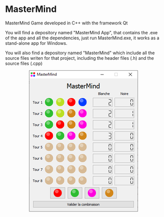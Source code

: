 # MasterMind
MasterMind Game developed in C++ with the framework Qt

You will find a depository named "MasterMind App", that contains the .exe of the app and all the dependencies, just run MasterMind.exe, it works as a stand-alone app for Windows.

You will also find a depository named "MasterMind" which include all the source files writen for that project, including the header files (.h) and the source files (.cpp)
<p align="center">
  <img src="Apercu.png">
</p>
